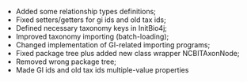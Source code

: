 * Added some relationship types definitions;
* Fixed setters/getters for gi ids and old tax ids;
* Defined necessary taxonomy keys in InitBio4j;
* Improved taxonomy importing (batch-loading);
* Changed implementation of GI-related importing programs;
* Fixed package tree plus added new class wrapper NCBITAxonNode;
* Removed wrong package tree;
* Made GI ids and old tax ids multiple-value properties
